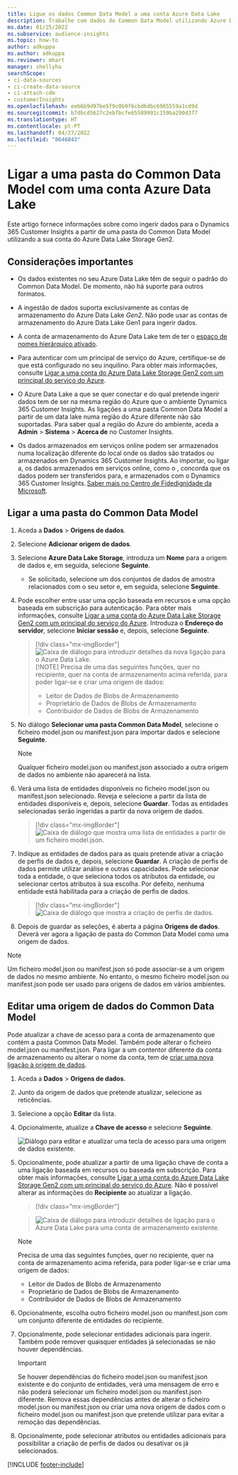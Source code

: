```yaml
---
title: Ligue os dados Common Data Model a uma conta Azure Data Lake
description: Trabalhe com dados do Common Data Model utilizando Azure Data Lake Storage.
ms.date: 01/25/2022
ms.subservice: audience-insights
ms.topic: how-to
author: adkuppa
ms.author: adkuppa
ms.reviewer: mhart
manager: shellyha
searchScope:
- ci-data-sources
- ci-create-data-source
- ci-attach-cdm
- customerInsights
ms.openlocfilehash: eeb6b9d97be5f9c0b9f6cbd6dbc6985559a1cd9d
ms.sourcegitcommit: b7dbcd5627c2ebfbcfe65589991c159ba290d377
ms.translationtype: HT
ms.contentlocale: pt-PT
ms.lasthandoff: 04/27/2022
ms.locfileid: "8646843"
---
```

# <a name="connect-to-a-common-data-model-folder-using-an-azure-data-lake-account"></a>Ligar a uma pasta do Common Data Model com uma conta Azure Data Lake

Este artigo fornece informações sobre como ingerir dados para o Dynamics 365 Customer Insights a partir de uma pasta do Common Data Model utilizando a sua conta do Azure Data Lake Storage Gen2.

## <a name="important-considerations"></a>Considerações importantes

- Os dados existentes no seu Azure Data Lake têm de seguir o padrão do Common Data Model. De momento, não há suporte para outros formatos.

- A ingestão de dados suporta exclusivamente as contas de armazenamento do Azure Data Lake *Gen2*. Não pode usar as contas de armazenamento do Azure Data Lake Gen1 para ingerir dados.

- A conta de armazenamento do Azure Data Lake tem de ter o [espaço de nomes hierárquico ativado](/azure/storage/blobs/data-lake-storage-namespace).

- Para autenticar com um principal de serviço do Azure, certifique-se de que está configurado no seu inquilino. Para obter mais informações, consulte [Ligar a uma conta do Azure Data Lake Storage Gen2 com um principal do serviço do Azure](connect-service-principal.md).

- O Azure Data Lake a que se quer conectar e do qual pretende ingerir dados tem de ser na mesma região do Azure que o ambiente Dynamics 365 Customer Insights. As ligações a uma pasta Common Data Model a partir de um data lake numa região do Azure diferente não são suportadas. Para saber qual a região do Azure do ambiente, aceda a **Admin** > **Sistema** > **Acerca de** no Customer Insights.

- Os dados armazenados em serviços online podem ser armazenados numa localização diferente do local onde os dados são tratados ou armazenados em Dynamics 365 Customer Insights. Ao importar, ou ligar a, os dados armazenados em serviços online, como o , concorda que os dados podem ser transferidos para, e armazenados com o Dynamics 365 Customer Insights. [Saber mais no Centro de Fidedignidade da Microsoft](https://www.microsoft.com/trust-center).

## <a name="connect-to-a-common-data-model-folder"></a>Ligar a uma pasta do Common Data Model

1. Aceda a **Dados** > **Origens de dados**.

1. Selecione **Adicionar origem de dados**.

1. Selecione **Azure Data Lake Storage**, introduza um **Nome** para a origem de dados e, em seguida, selecione **Seguinte**.

   - Se solicitado, selecione um dos conjuntos de dados de amostra relacionados com o seu setor e, em seguida, selecione **Seguinte**. 

1. Pode escolher entre usar uma opção baseada em recursos e uma opção baseada em subscrição para autenticação. Para obter mais informações, consulte [Ligar a uma conta do Azure Data Lake Storage Gen2 com um principal do serviço do Azure](connect-service-principal.md). Introduza o **Endereço do servidor**, selecione **Iniciar sessão** e, depois, selecione **Seguinte**.
   > [!div class="mx-imgBorder"]
   > ![Caixa de diálogo para introduzir detalhes da nova ligação para o Azure Data Lake.](media/enter-new-storage-details.png)
   > [!NOTE]
   > Precisa de uma das seguintes funções, quer no recipiente, quer na conta de armazenamento acima referida, para poder ligar-se e criar uma origem de dados:
   >  - Leitor de Dados de Blobs de Armazenamento
   >  - Proprietário de Dados de Blobs de Armazenamento
   >  - Contribuidor de Dados de Blobs de Armazenamento

1. No diálogo **Selecionar uma pasta Common Data Model**, selecione o ficheiro model.json ou manifest.json para importar dados e selecione **Seguinte**.
   > [!NOTE]
   > Qualquer ficheiro model.json ou manifest.json associado a outra origem de dados no ambiente não aparecerá na lista.

1. Verá uma lista de entidades disponíveis no ficheiro model.json ou manifest.json selecionado. Reveja e selecione a partir da lista de entidades disponíveis e, depois, selecione **Guardar**. Todas as entidades selecionadas serão ingeridas a partir da nova origem de dados.
   > [!div class="mx-imgBorder"]
   > ![Caixa de diálogo que mostra uma lista de entidades a partir de um ficheiro model.json.](media/review-entities.png)

8. Indique as entidades de dados para as quais pretende ativar a criação de perfis de dados e, depois, selecione **Guardar**. A criação de perfis de dados permite utilizar análise e outras capacidades. Pode selecionar toda a entidade, o que seleciona todos os atributos da entidade, ou selecionar certos atributos à sua escolha. Por defeito, nenhuma entidade está habilitada para a criação de perfis de dados.
   > [!div class="mx-imgBorder"]
   > ![Caixa de diálogo que mostra a criação de perfis de dados.](media/dataprofiling-entities.png)

9. Depois de guardar as seleções, é aberta a página **Origens de dados**. Deverá ver agora a ligação de pasta do Common Data Model como uma origem de dados.

> [!NOTE]
> Um ficheiro model.json ou manifest.json só pode associar-se a um origem de dados no mesmo ambiente. No entanto, o mesmo ficheiro model.json ou manifest.json pode ser usado para origens de dados em vários ambientes.

## <a name="edit-a-common-data-model-folder-data-source"></a>Editar uma origem de dados do Common Data Model

Pode atualizar a chave de acesso para a conta de armazenamento que contém a pasta Common Data Model. Também pode alterar o ficheiro model.json ou manifest.json. Para ligar a um contentor diferente da conta de armazenamento ou alterar o nome da conta, tem de [criar uma nova ligação à origem de dados](#connect-to-a-common-data-model-folder).

1. Aceda a **Dados** > **Origens de dados**.

2. Junto da origem de dados que pretende atualizar, selecione as reticências.

3. Selecione a opção **Editar** da lista.

4. Opcionalmente, atualize a **Chave de acesso** e selecione **Seguinte**.

   ![Diálogo para editar e atualizar uma tecla de acesso para uma origem de dados existente.](media/edit-access-key.png)

5. Opcionalmente, pode atualizar a partir de uma ligação chave de conta a uma ligação baseada em recursos ou baseada em subscrição. Para obter mais informações, consulte [Ligar a uma conta do Azure Data Lake Storage Gen2 com um principal do serviço do Azure](connect-service-principal.md). Não é possível alterar as informações do **Recipiente** ao atualizar a ligação.
   > [!div class="mx-imgBorder"]

   > ![Caixa de diálogo para introduzir detalhes de ligação para o Azure Data Lake para uma conta de armazenamento existente.](media/enter-existing-storage-details.png)

   > [!NOTE]
   > Precisa de uma das seguintes funções, quer no recipiente, quer na conta de armazenamento acima referida, para poder ligar-se e criar uma origem de dados:
   >  - Leitor de Dados de Blobs de Armazenamento
   >  - Proprietário de Dados de Blobs de Armazenamento
   >  - Contribuidor de Dados de Blobs de Armazenamento


6. Opcionalmente, escolha outro ficheiro model.json ou manifest.json com um conjunto diferente de entidades do recipiente.

7. Opcionalmente, pode selecionar entidades adicionais para ingerir. Também pode remover quaisquer entidades já selecionadas se não houver dependências.

   > [!IMPORTANT]
   > Se houver dependências do ficheiro model.json ou manifest.json existente e do conjunto de entidades, verá uma mensagem de erro e não poderá selecionar um ficheiro model.json ou manifest.json diferente. Remova essas dependências antes de alterar o ficheiro model.json ou manifest.json ou criar uma nova origem de dados com o ficheiro model.json ou manifest.json que pretende utilizar para evitar a remoção das dependências.

8. Opcionalmente, pode selecionar atributos ou entidades adicionais para possibilitar a criação de perfis de dados ou desativar os já selecionados.   


[!INCLUDE [footer-include](includes/footer-banner.md)]
